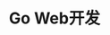 ---
layout: post
title: Go Web开发
description: 这是github上面的go web编程的笔记
category: post
tags: go golang lang
published: true
lastUpdate: 2015-10-26
---